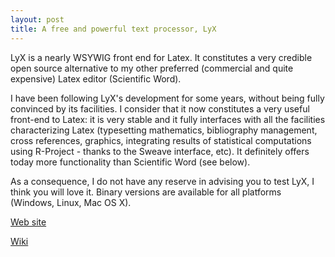 ```yaml
---
layout: post
title: A free and powerful text processor, LyX
---
```

LyX is a nearly WSYWIG front end for Latex. It constitutes a very credible open source alternative to my other preferred (commercial and quite expensive) Latex editor (Scientific Word).

I have been following LyX's development for some years, without being fully convinced by its facilities. I consider that it now constitutes a very useful front-end to Latex: it is very stable and it fully interfaces with all the facilities characterizing Latex (typesetting mathematics, bibliography management, cross references, graphics, integrating results of statistical computations using R-Project - thanks to the Sweave interface, etc). It definitely offers today more functionality than Scientific Word (see below).  

As a consequence, I do not have any reserve in advising you to test LyX, I think you will love it. Binary versions are available for all platforms (Windows, Linux, Mac OS X).  

[Web site][2]  

[Wiki][3]  

 [2]: http://www.lyx.org/
 [3]: http://wiki.lyx.org/  